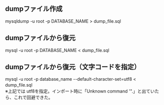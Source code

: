 ## dumpファイル作成
mysqldump -u root -p DATABASE_NAME > dump_file.sql 

## dumpファイルから復元
mysql -u root -p DATABASE_NAME < dump_file.sql 

## dumpファイルから復元（文字コードを指定）
mysql -u root -p database_name --default-character-set=utf8 < dump_file.sql 
　  
※上記では utf8を指定。インポート時に「Unknown command '\".」と出ていたら、これで回避できた。


